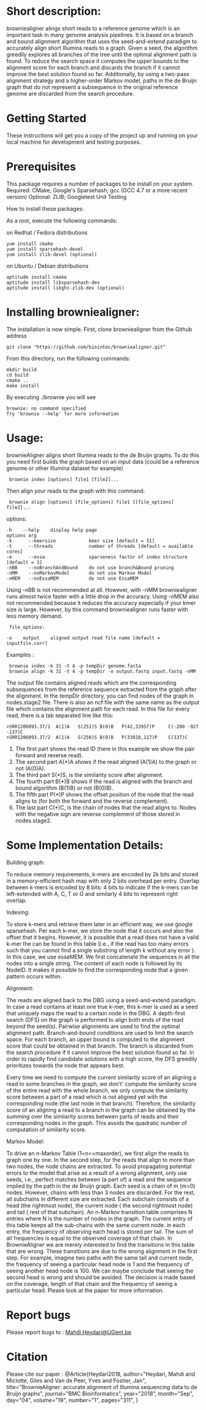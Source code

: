 

# Short description:

browniealigner alings short reads to a reference genome which is an important task in many genome analysis pipelines. It is based on a branch and bound alignment algorithm that uses the seed-and-extend paradigm to accurately align short Illumina reads to a graph. Given a seed, the algorithm greedily explores all branches of the tree until the optimal alignment path is found. To reduce the search space it computes the upper bounds to the alignment score for each branch and discards the branch if it cannot improve the best solution found so far. Additionally, by using a two-pass alignment strategy and a higher-order Markov model, paths in the de Bruijn graph that do not represent a subsequence in the original reference genome are discarded from the search procedure.

#  Getting Started

These instructions will get you a copy of the project up and running on your local machine for development and testing purposes. 

#  Prerequisites

This package requires a number of packages to be install on your system. Required: CMake; Google's Sparsehash; gcc (GCC 4.7 or a more recent version) Optional: ZLIB; Googletest Unit Testing

How to install these packages:

As a root, execute the following commands:

on Redhat / Fedora distributions

    yum install cmake
    yum install sparsehash-devel
    yum install zlib-devel (optional)

on Ubuntu / Debian distributions

    aptitude install cmake
    aptitude install libsparsehash-dev
    aptitude install libghc-zlib-dev (optional)


# Installing browniealigner:

The installation is now simple. First, clone browniealigner from the Github address

    git clone "https://github.com/biointec/browniealigner.git"

From this directory, run the following commands:

    mkdir build
    cd build
    cmake ..
    make install

By executing ./brownie you will see

    brownie: no command specified
    Try 'brownie --help' for more information

# Usage:
brownieAligner aligns short Illumina reads to the de Bruijn graphs. To do this you need first builds the graph based on an input data (could be a reference genome or other Illumina dataset for example)

     brownie index [options] file1 [file2]...
Then align your reads to the graph with this command:

     brownie align [options] [file_options] file1 [[file_options] file2]...
options:

    -h    --help    display help page
    options arg
    -k      --kmersize            kmer size [default = 31]
    -t      --threads             number of threads [default = available cores]
    -e      --essa                sparseness factor of index structure [default = 1]
    -nBB    --noBranchAndBound    do not use branch&Bound pruning
    -nMM    --noMarkovModel       do not use Markov Model
    -nMEM   --noEssaMEM           do not use EssaMEM
Using -nBB is not recommended at all. However, with -nMM browniealigner runs almost twice faster with a little drop in the accuracy. Using -nMEM also not recommended because it reduces the accuracy especially if your kmer size is large.  However, by this command browniealigner  runs faster with less memory demand.

     file_options:

    -o    output    aligned output read file name [default = inputfile.corr]
Examples :

     brownie index -k 31 -t 4 -p tempDir genome.fasta
     brownie align -k 31 -t 4 -p tempDir -o output.fastq input.fastq -nMM
 
The output file contains aligned reads which are the corresponding subsequences from the reference sequence extracted from the graph after the alignment. In the tempDir directory, you can find nodes of the graph in nodes.stage2 file. There is also an ncf file with the same name as the output file which contains the alignment path for each read. In this file for every read, there is a tab separated line like this:

    >SRR1206093.37/1  A(1)A   S(251)S B(0)B   P(42,33957)P     C(-200 -927 -137)C
    >SRR1206093.37/2  A(1)A   S(250)S B(0)B   P(33818,117)P    C(137)C
1.  The first part shows the read ID (here in this example we show the pair forward and reverse read).
2.  The second part A(*)A shows if the read aligned (A(1)A) to the graph or not (A(0)A).
3.  The third part S(*)S, is the similarity score after alignment.
4.  The fourth part B(*)B shows if the read is aligned with the branch and bound algorithm (B(1)B) or not (B(0)B).
5.  The fifth part P(*)P shows the offset position of the node that the read aligns to (for both the forward and the reverse complement).
6.  The last part C(*)C, is the chain of nodes that the read aligns to. Nodes with the negative sign are reverse complement of those stored in nodes.stage2.

# Some Implementation Details:
Building graph:

To reduce memory requirements, k-mers are encoded by 2k bits and stored in a memory-efficient hash map
with only 2 bits overhead per entry. Overlap between k-mers is encoded by 8 bits: 4 bits to indicate if the k-mers can be left-extended with A, C, T or G and similarly 4 bits to represent right overlap.

Indexing:

To store k-mers and retrieve them later in an efficient way, we use google sparsehash.  Per each k-mer, we store the node that it occurs and also the offset that it begins.  However, it is possible that a read does not have a  valid k-mer the can be found in this table (i.e., if the read has too many errors such that you cannot find a single substring of length k without any error ). In this case, we use essaMEM. We first concatenate the sequences in all the nodes into a single string. The content of each node is followed by its NodeID. It makes it possible to find the corresponding node that a given pattern occurs within. 


Alignment:

The reads are aligned back to the DBG using a seed-and-extend paradigm. In case a read contains at least one true k-mer, this k-mer is used as a seed that uniquely maps the read to a certain node in the DBG. A depth-first search (DFS) on the graph is performed to align both ends of the read beyond the seed(s). Pairwise alignments are used to find the optimal alignment path. Branch-and-bound conditions are used to limit the search space. For each branch, an upper bound is computed to the alignment score that could be obtained in that branch. The branch is discarded from the search procedure if it cannot improve the best solution found so far. In order to rapidly find candidate solutions with a high score, the DFS greedily prioritizes towards the node that appears best. 

Every time we need to compute the current similarity score of an aligning a read to some branches in the graph, we don't' compute the similarity score of the entire read with the whole branch, we only compute the similarity score between a part of a read which is not aligned yet with the corresponding node (the last node in that branch). Therefore, the similarity score of an aligning a read to a branch in the graph can be obtained by the summing over the similarity scores between parts of reads and their corresponding nodes in the graph. This avoids the quadratic number of computation of similarity score.

Markov Model:

To drive an n-Markov Table (1<n<=maxorder), we first align the reads to graph one by one. In the second step, for the reads that align to more than two nodes, the node chains are extracted. To avoid propagating potential errors to the model that arise as a result of a wrong alignment, only use seeds, i.e., perfect matches between (a part of) a read and the sequence implied by the path in the de Bruijn graph. Each seed is a chain of m (m>0) nodes. However, chains with less than 3 nodes are discarded. For the rest, all subchains in different size are extracted. Each subchain consists of a head (the rightmost node), the current node ( the second rightmost node) and tail ( rest of that subchain). An n-Markov transition table comprises N entries where N is the number of nodes in the graph. The current entry of this table keeps all the sub-chains with the same current node. in each entry, the frequency of observing each head is stored per tail. The sum of all frequencies is equal to the observed coverage of that chain. In BrownieAligner we are merely interested to find the transitions in this table that are wrong. These transitions are due to the wrong alignment in the first step.  For example, imagine two paths with the same tail and current node, the frequency of seeing a particular head node is 1 and the frequency of seeing another head node is 100. We can maybe conclude that seeing the second head is wrong and should be avoided. The decision is made based on the coverage, length of that chain and the frequency of seeing a particular head. Please look at the paper for more information.

# Report bugs 
Please report bugs to : Mahdi.Heydari@UGent.be
 

# Citation
Please cite our paper :
@Article{Heydari2018,
author="Heydari, Mahdi and Miclotte, Giles and Van de Peer, Yves and Fostier, Jan",
title="BrownieAligner: accurate alignment of Illumina sequencing data to de Bruijn graphs",
journal="BMC Bioinformatics",
year="2018",
month="Sep",
day="04",
volume="19",
number="1",
pages="311",
}

